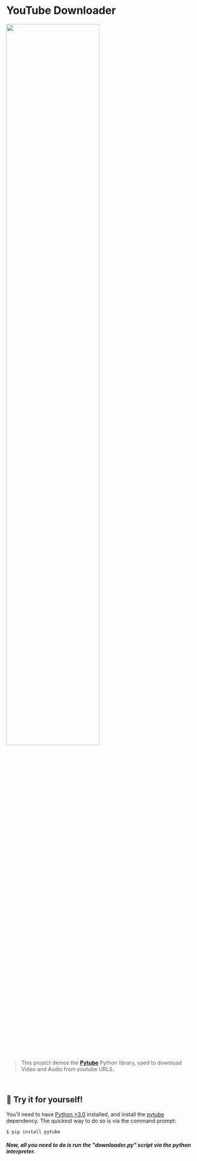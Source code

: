 # YouTube Downloader
<img src="http://www.meupositivo.com.br/doseujeito/wp-content/uploads/2019/10/como-fazer-download-video-youtube-celular.jpg" width="70%">

> This project demos the **[Pytube](https://pytube.io/en/latest/user/install.html "Pytube")** Python library, used to download Video and Audio from youtube URLS.

<br>

## 👾 Try it for yourself!

You'll need to have [Python >3.0](https://www.python.org/downloads/release/python-3102/ "Python >3.0") installed, and install the [pytube](https://pytube.io/en/latest/user/install.html "pytube") dependency. The quickest way to do so is via the command prompt:

    $ pip install pytube

##### Now, all you need to do is run the "*downloader.py*" script via the python interpreter.
